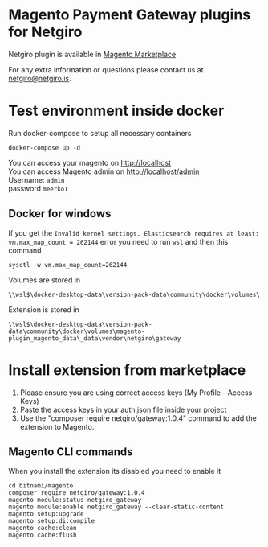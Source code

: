 # Magento Payment Gateway plugins for Netgiro

Netgiro plugin is available in [Magento Marketplace](https://marketplace.magento.com/netgiro-gateway.html) 

For any extra information or questions please contact us at netgiro@netgiro.is.

# Test environment inside docker

Run docker-compose to setup all necessary containers
```
docker-compose up -d
```

You can access your magento on [http://localhost](http://localhost)  
You can access Magento admin on [http://localhost/admin](http://localhost/admin)  
Username: `admin`  
password `meerko1`  

## Docker for windows

If you get the `Invalid kernel settings. Elasticsearch requires at least: vm.max_map_count = 262144` error you need to run `wsl` and then this command
```
sysctl -w vm.max_map_count=262144
```

Volumes are stored in
```
\\wsl$\docker-desktop-data\version-pack-data\community\docker\volumes\
```

Extension is stored in
```
\\wsl$\docker-desktop-data\version-pack-data\community\docker\volumes\magento-plugin_magento_data\_data\vendor\netgiro\gateway
```

# Install extension from marketplace
1. Please ensure you are using correct access keys (My Profile - Access Keys)
2. Paste the access keys in your auth.json file inside your project
3. Use the "composer require netgiro/gateway:1.0.4" command to add the extension to Magento.

## Magento CLI commands
When you install the extension its disabled you need to enable it

```
cd bitnami/magento
composer require netgiro/gateway:1.0.4
magento module:status netgiro_gateway
magento module:enable netgiro_gateway --clear-static-content
magento setup:upgrade
magento setup:di:compile
magento cache:clean
magento cache:flush
```